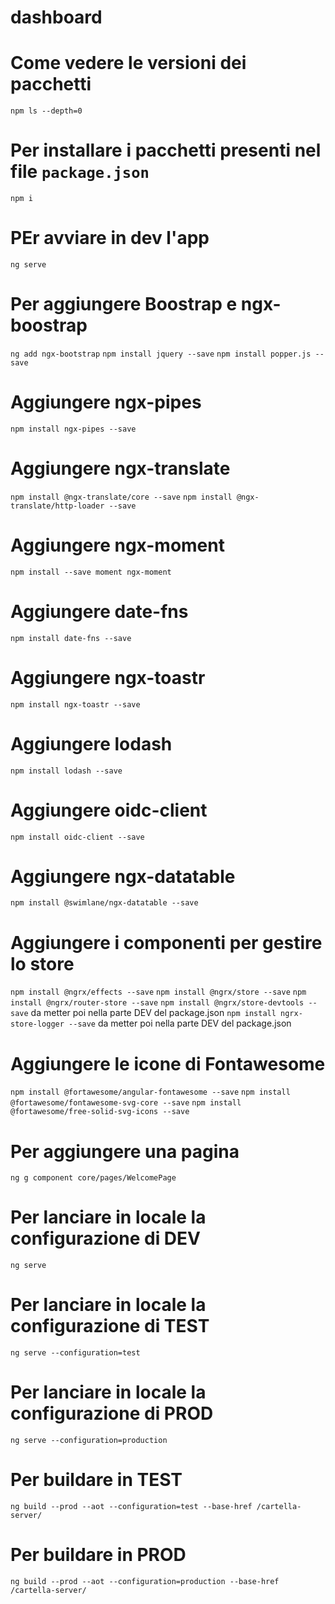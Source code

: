 # dashboard
 
# Come vedere le versioni dei pacchetti
`npm ls --depth=0`

# Per installare i pacchetti presenti nel file `package.json`
`npm i`

# PEr avviare in dev l'app
`ng serve`

# Per aggiungere Boostrap e ngx-boostrap
`ng add ngx-bootstrap`
`npm install jquery --save`
`npm install popper.js --save`

# Aggiungere ngx-pipes
`npm install ngx-pipes --save`

# Aggiungere ngx-translate
`npm install @ngx-translate/core --save`
`npm install @ngx-translate/http-loader --save`

# Aggiungere ngx-moment
`npm install --save moment ngx-moment`

# Aggiungere date-fns
`npm install date-fns --save`

# Aggiungere ngx-toastr
`npm install ngx-toastr --save`

# Aggiungere lodash
`npm install lodash --save`

# Aggiungere oidc-client
`npm install oidc-client --save`

# Aggiungere ngx-datatable
`npm install @swimlane/ngx-datatable --save`

# Aggiungere i componenti per gestire lo store
`npm install @ngrx/effects --save`
`npm install @ngrx/store --save`
`npm install @ngrx/router-store --save`
`npm install @ngrx/store-devtools --save` da metter poi nella parte DEV del package.json
`npm install ngrx-store-logger --save` da metter poi nella parte DEV del package.json

# Aggiungere le icone di Fontawesome
`npm install @fortawesome/angular-fontawesome --save`
`npm install @fortawesome/fontawesome-svg-core --save`
`npm install @fortawesome/free-solid-svg-icons --save`

# Per aggiungere una pagina
`ng g component core/pages/WelcomePage`

# Per lanciare in locale la configurazione di DEV
`ng serve`

# Per lanciare in locale la configurazione di TEST
`ng serve --configuration=test`

# Per lanciare in locale la configurazione di PROD
`ng serve --configuration=production`

# Per buildare in TEST
`ng build --prod --aot --configuration=test --base-href /cartella-server/` 

# Per buildare in PROD
`ng build --prod --aot --configuration=production --base-href /cartella-server/` 